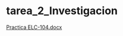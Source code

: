 # tarea_2_Investigacion
[Practica ELC-104.docx](https://github.com/SiriaBarrigaVillarrroel/tarea_2_Investigacion/files/11560243/Practica.ELC-104.docx)
